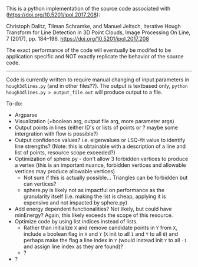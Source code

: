This is a python implementation of the source code associated with (https://doi.org/10.5201/ipol.2017.208):

Christoph Dalitz, Tilman Schramke, and Manuel Jeltsch, Iterative Hough Transform for Line Detection in 3D Point Clouds, Image Processing On Line, 7 (2017), pp. 184–196. https://doi.org/10.5201/ipol.2017.208


The exact performance of the code will eventually be modifed to be application specific and NOT exactly replicate the behavior of the source code.

-----

Code is currently written to require manual changing of input parameters in `hough3dlines.py` (and in other files??). The output is textbased only, `python hough3dlines.py > output_file.out` will produce output to a file.

To-do:
- Argparse
- Visualization (+boolean arg, output file arg, more parameter args)
- Output points in lines (either ID's or lists of points or ? maybe some intergration with flow is possible?)
- Output confidence values? i.e. eigenvalues or LSQ-fit value to identify line strengths? (Note: this is obtainable with a description of a line and list of points, resource scope exceeded?)
- Optimization of sphere.py - don't allow 3 forbidden vertices to produce a vertex (this is an important nuance, forbidden vertices and allowable vertices may produce allowable vertices)
  - Not sure if this is actually possible... Triangles can be forbidden but can vertices?
  - sphere.py is likely not as impactful on performance as the granularity itself (i.e. making the list is cheap, applying it is expensive and not impacted by sphere.py)
- Add energy dependent functionalities? Not likely, but could have minEnergy? Again, this likely exceeds the scope of this resource.
- Optimize code by using list indices instead of lists.
  - Rather than initialize `X` and remove candidate points in `Y` from `X`, include a boolean flag in `X` and `Y` (`X` init to all `1` and `Y` to all `0`) and perhaps make the flag a line index in `Y` (would instead init `Y` to all `-1` and assign line index as they are found)?
  - ?
- ?

